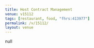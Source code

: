 ```yaml
---
title: Host Contract Management
venue: v15112
tags: [restaurant, food, "fhrs:413977"]
permalink: /v/15112/
layout: venue
---
```

null